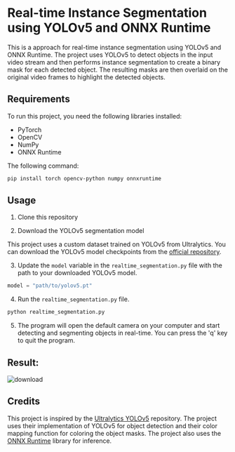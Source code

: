 # Real-time Instance Segmentation using YOLOv5 and ONNX Runtime

This is a approach for real-time instance segmentation using YOLOv5 and ONNX Runtime. The project uses YOLOv5 to detect objects in the input video stream and then performs instance segmentation to create a binary mask for each detected object. The resulting masks are then overlaid on the original video frames to highlight the detected objects.

## Requirements

To run this project, you need the following libraries installed:

- PyTorch
- OpenCV
- NumPy
- ONNX Runtime

The following command:

```bash
pip install torch opencv-python numpy onnxruntime
```

## Usage

1. Clone this repository

2. Download the YOLOv5 segmentation model

This project uses a custom dataset trained on YOLOv5 from Ultralytics. You can download the YOLOv5 model checkpoints from the [official repository](https://github.com/ultralytics/yolov5#pretrained-checkpoints).

3. Update the `model` variable in the `realtime_segmentation.py` file with the path to your downloaded YOLOv5 model.

```python
model = "path/to/yolov5.pt"
```

4. Run the `realtime_segmentation.py` file.

```bash
python realtime_segmentation.py
```

5. The program will open the default camera on your computer and start detecting and segmenting objects in real-time. You can press the 'q' key to quit the program.

## Result:

![download](https://user-images.githubusercontent.com/92146886/219335892-86fc877f-8526-4ce0-beab-c36e391a2dc6.jpeg)

## Credits

This project is inspired by the [Ultralytics YOLOv5](https://github.com/ultralytics/yolov5) repository. The project uses their implementation of YOLOv5 for object detection and their color mapping function for coloring the object masks. The project also uses the [ONNX Runtime](https://github.com/microsoft/onnxruntime) library for inference.

